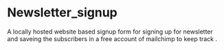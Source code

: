 # Newsletter_signup
A locally hosted website based signup form for signing up for newsletter and saveing the  subscribers in a free account of mailchimp to keep track .

